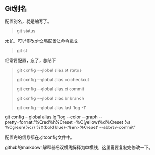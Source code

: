 ## Git别名

配置别名，就是缩写了。

> git status

太长，可以修改git全局配置让命令变成

> git st

经常要配置，忘了，总结下

> git config --global alias.st status
> 
> git config --global alias.co checkout
> 
> git config --global alias.ci commit
> 
> git config --global alias.br branch
> 
> git config --global alias.last 'log -1'
> 

git config --global alias.lg "log --color --graph --pretty=format:'%Cred%h%Creset -%C(yellow)%d%Creset %s %Cgreen(%cr) %C(bold blue)<%an>%Creset' --abbrev-commit"


配置完的信息都在.gitconfig文件中。

github的markdown解释器把双横线解释为单横线，这里需要复制完修改一下。